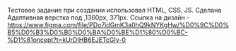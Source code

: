 Тестовое задание при создании использовал HTML, CSS, JS.
Сделана Адаптивная верстка под ,1360px, 371px.
Ссылка на дизайн - https://www.figma.com/file/PDo7idGmK3a0hQ9kNYKgHw/%D0%9C%D0%B5%D0%B3%D0%B0%D0%BA%D0%BE%D1%80%D0%BC-%D1%81oncept?t=kUrDIHB6EJETcGIy-0
